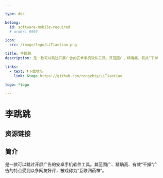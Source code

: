 ```yaml
---

type: doc

belong:
  id: software-mobile-required
  # order: 9999

icon:
  src: /image/logo/LiTiaotiao.png

title: 李跳跳
description: 是一款可以跳过开屏广告的安卓手机软件工具。其范围广、精确高、有效“干掉”广告的特点受到众多网友好评，被戏称为“互联网药神”。

links:
  - text: ⏬下载地址
    link: &togo https://github.com/rongzhiy/LiTiaotiao

togo: *togo

---
```


<ShowLogo />

# 李跳跳

<ShowBreadcrumb />

## 资源链接

<ShowLinks />

## 简介

是一款可以跳过开屏广告的安卓手机软件工具。其范围广、精确高、有效“干掉”广告的特点受到众多网友好评，被戏称为“互联网药神”。
